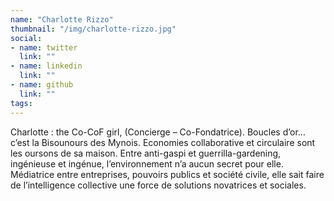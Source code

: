 ```yaml
---
name: "Charlotte Rizzo"
thumbnail: "/img/charlotte-rizzo.jpg"
social:
- name: twitter
  link: ""
- name: linkedin
  link: ""
- name: github
  link: ""
tags: 
---
```

Charlotte : the Co-CoF girl, (Concierge – Co-Fondatrice). Boucles d’or… c’est la Bisounours des Mynois. Economies collaborative et circulaire sont les oursons de sa maison. Entre anti-gaspi et guerrilla-gardening, ingénieuse et ingénue, l’environnement n’a aucun secret pour elle. Médiatrice entre entreprises, pouvoirs publics et société civile, elle sait faire de l’intelligence collective une force de solutions novatrices et sociales.
